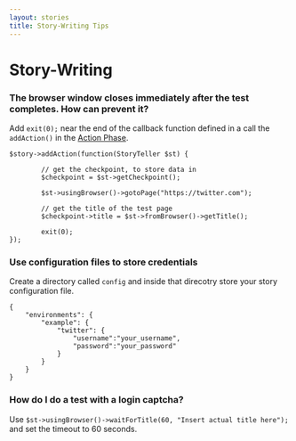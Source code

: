 ```yaml
---
layout: stories
title: Story-Writing Tips
---
```


# Story-Writing 

### The browser window closes immediately after the test completes. How can prevent it?

Add `exit(0);` near the end of the callback function defined in a call the `addAction()` in the [Action Phase](/storyplayer/stories/action.html).

    $story->addAction(function(StoryTeller $st) {

            // get the checkpoint, to store data in
            $checkpoint = $st->getCheckpoint();

            $st->usingBrowser()->gotoPage("https://twitter.com");

            // get the title of the test page
            $checkpoint->title = $st->fromBrowser()->getTitle();

            exit(0);
    });

### Use configuration files to store credentials

Create a directory called `config` and inside that direcotry store your story configuration file.

    {
        "environments": {
            "example": {
                "twitter": {
                    "username":"your_username",
                    "password":"your_password"
                }
            }
        }
    }

### How do I do a test with a login captcha?

Use `$st->usingBrowser()->waitForTitle(60, "Insert actual title here");` and set the timeout to 60 seconds.
